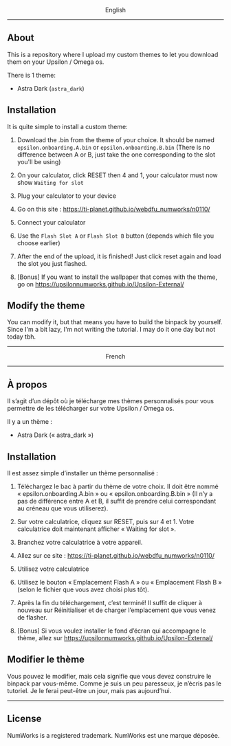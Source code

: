 <p align="center">English</p>

--------------------------------------------------------------------------------------------------------

## About

This is a repository where I upload my custom themes to let you download them on your Upsilon / Omega os.

There is 1 theme:
* Astra Dark (`astra_dark`)

## Installation

It is quite simple to install a custom theme: 

1. Download the .bin from the theme of your choice. It should be named `epsilon.onboarding.A.bin` or `epsilon.onboarding.B.bin` (There is no difference between A or B, just take the one corresponding to the slot you'll be using)

2. On your calculator, click RESET then 4 and 1, your calculator must now show `Waiting for slot`

3. Plug your calculator to your device

4. Go on this site : https://ti-planet.github.io/webdfu_numworks/n0110/

5. Connect your calculator

6. Use the `Flash Slot A` or `Flash Slot B` button (depends which file you choose earlier)

7. After the end of the upload, it is finished! Just click reset again and load the slot you just flashed.

8. [Bonus] If you want to install the wallpaper that comes with the theme, go on https://upsilonnumworks.github.io/Upsilon-External/  

## Modify the theme

You can modify it, but that means you have to build the binpack by yourself.
Since I'm a bit lazy, I'm not writing the tutorial. I may do it one day but not today tbh.

--------------------------------------------------------------------------------------------------------

<p align="center">French</p>

--------------------------------------------------------------------------------------------------------

## À propos

Il s’agit d’un dépôt où je télécharge mes thèmes personnalisés pour vous permettre de les télécharger sur votre Upsilon / Omega os.

Il y a un thème :
* Astra Dark (« astra_dark »)

## Installation

Il est assez simple d’installer un thème personnalisé : 

1. Téléchargez le bac à partir du thème de votre choix. Il doit être nommé « epsilon.onboarding.A.bin » ou « epsilon.onboarding.B.bin » (Il n’y a pas de différence entre A et B, il suffit de prendre celui correspondant au créneau que vous utiliserez).

2. Sur votre calculatrice, cliquez sur RESET, puis sur 4 et 1. Votre calculatrice doit maintenant afficher « Waiting for slot ».

3. Branchez votre calculatrice à votre appareil.

4. Allez sur ce site : https://ti-planet.github.io/webdfu_numworks/n0110/

5. Utilisez votre calculatrice

6. Utilisez le bouton « Emplacement Flash A » ou « Emplacement Flash B » (selon le fichier que vous avez choisi plus tôt).

7. Après la fin du téléchargement, c’est terminé! Il suffit de cliquer à nouveau sur Réinitialiser et de charger l’emplacement que vous venez de flasher.

8. [Bonus] Si vous voulez installer le fond d’écran qui accompagne le thème, allez sur https://upsilonnumworks.github.io/Upsilon-External/  

## Modifier le thème

Vous pouvez le modifier, mais cela signifie que vous devez construire le binpack par vous-même.
Comme je suis un peu paresseux, je n’écris pas le tutoriel. Je le ferai peut-être un jour, mais pas aujourd’hui.

--------------------------------------------------------------------------------------------------------

## License

NumWorks is a registered trademark.
NumWorks est une marque déposée.

